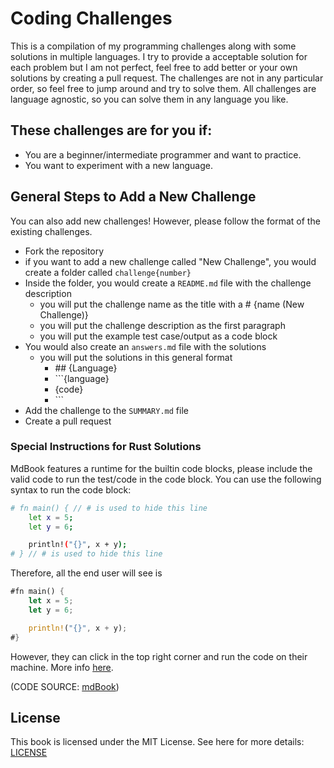 # Coding Challenges

This is a compilation of my programming challenges along with some solutions in multiple languages. I try to provide a acceptable solution for each problem but I am not perfect, feel free to add better or your own solutions by creating a pull request. The challenges are not in any particular order, so feel free to jump around and try to solve them. All challenges are language agnostic, so you can solve them in any language you like.

## These challenges are for you if:
- You are a beginner/intermediate programmer and want to practice.
- You want to experiment with a new language.

## General Steps to Add a New Challenge
You can also add new challenges! However, please follow the format of the existing challenges.

- Fork the repository
- if you want to add a new challenge called "New Challenge", you would create a folder called `challenge{number}`
- Inside the folder, you would create a `README.md` file with the challenge description
    - you will put the challenge name as the title with a # {name (New Challenge)}
    - you will put the challenge description as the first paragraph
    - you will put the example test case/output as a code block
- You would also create an `answers.md` file with the solutions
    - you will put the solutions in this general format
        - \#\# {Language}
        - \`\`\`{language}
        - {code}
        - \`\`\`
- Add the challenge to the `SUMMARY.md` file
- Create a pull request

### Special Instructions for Rust Solutions
MdBook features a runtime for the builtin code blocks, please include the valid code to run the test/code in the code block. You can use the following syntax to run the code block:

```bash
# fn main() { // # is used to hide this line
    let x = 5;
    let y = 6;

    println!("{}", x + y);
# } // # is used to hide this line
```

Therefore, all the end user will see is

```rust
#fn main() {
    let x = 5;
    let y = 6;

    println!("{}", x + y);
#}
```

However, they can click in the top right corner and run the code on their machine. More info [here](https://rust-lang.github.io/mdBook/format/mdbook.html).

(CODE SOURCE: [mdBook](https://rust-lang.github.io/mdBook/format/mdbook.html))

## License

This book is licensed under the MIT License. See here for more details: [LICENSE](https://raw.githubusercontent.com/ImmutableVariable/Coding-Challenges/main/LICENSE)
